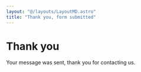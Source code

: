 ```yaml
---
layout: "@/layouts/LayoutMD.astro"
title: "Thank you, form submitted"
---
```


# Thank you

Your message was sent, thank you for contacting us.
